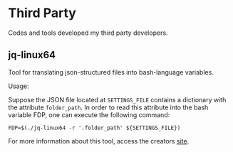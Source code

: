# Third Party

Codes and tools developed my third party developers.

## jq-linux64

Tool for translating json-structured files into bash-language variables.

Usage:

Suppose the JSON file located at ```SETTINGS_FILE``` contains a dictionary with the attribute ```folder_path```. In order to read this attribute into the bash variable FDP, one can execute the following command: 

    FDP=$(./jq-linux64 -r '.folder_path' ${SETTINGS_FILE})

For more information about this tool, access the creators [site](https://stedolan.github.io/jq/).